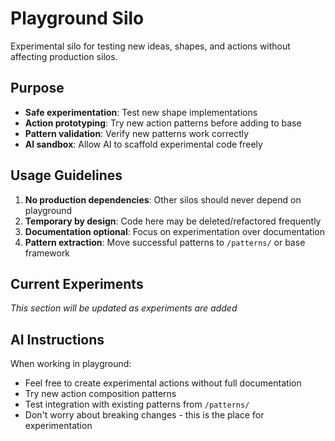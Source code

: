# Playground Silo

Experimental silo for testing new ideas, shapes, and actions without affecting production silos.

## Purpose

- **Safe experimentation**: Test new shape implementations
- **Action prototyping**: Try new action patterns before adding to base
- **Pattern validation**: Verify new patterns work correctly
- **AI sandbox**: Allow AI to scaffold experimental code freely

## Usage Guidelines

1. **No production dependencies**: Other silos should never depend on playground
2. **Temporary by design**: Code here may be deleted/refactored frequently  
3. **Documentation optional**: Focus on experimentation over documentation
4. **Pattern extraction**: Move successful patterns to `/patterns/` or base framework

## Current Experiments

*This section will be updated as experiments are added*

## AI Instructions

When working in playground:
- Feel free to create experimental actions without full documentation
- Try new action composition patterns
- Test integration with existing patterns from `/patterns/`
- Don't worry about breaking changes - this is the place for experimentation